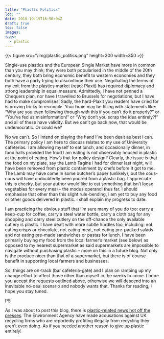```yaml
---
title: "Plastic Politics"
loc: ""
date: 2018-10-19T16:56:04Z
draft: true
toc: false
images:
tags:
  - plastic
---
```

{{< figure src="/img/plastic_politics.png" height=300 width=350 >}}

Single-use plastics and the European Single Market have more in common than you may think; they were both popularised in the middle of the 20th century, they both bring economic benefit to western economies and they both have a party trying to discontinue their use. Negotiating the terms of my exit from the plastics market (read: Plaxit) has required diplomacy and strong leadership in equal measure. Admittedly, I have not penned a Chequers plan, nor have I travelled to Brussels for negotiations, but I have had to make compromises. Sadly, the hard-Plaxit you readers have cried for is proving tricky to reconcile. Your brain may be filling with statements like: “Why are you even following through with this if you can’t do it properly?” or “You’ve fed us misinformation!” or “Why don’t you scrap the idea entirely?!” and all of these have validity. But we can’t go back now, that would be undemocratic. Or could we?

No we can’t. So I intend on playing the hand I’ve been dealt as best I can. The primary policy I am here to discuss relates to my use of University cafeterias. I am allowing myself to eat lunch, and occasionally dinner, in food halls provided the food I am eating is not observably housed in plastic at the point of eating. How’s that for policy design? Clearly, the issue is that the food on my plate, say the Lamb Tagine I had for dinner last night, will have been removed from plastic containment by chefs before it got to me. The Lamb may have come in some butcher’s paper (unlikely), but the cous-cous will have undoubtedly been poured from a plastic bag. I appreciate this is cheeky, but your author would like to eat something that isn’t loose vegetables for every meal – the modus operandi thus far. I should emphasise that other than this slight rule-bending, I am yet to buy any food or other goods delivered in plastic. I shall explain my progress to date.

I am practicing the obvious stuff that I’m sure many of you do too: carry a keep-cup for coffee, carry a steel water bottle, carry a cloth bag for any shopping and carry steel cutlery on the off-chance the only available cutlery is plastic. I have dealt with more subtle hurdles too, including: not eating crisps or chocolate, not eating meat, not eating pre-packed salads and not eating pre-made sandwiches or pastas for lunch. I have been primarily buying my food from the local farmer’s market (see below) as opposed to my nearest supermarket as said supermarkets are impossible to navigate without purchasing plastic – more on this in a future blog. Not only is the produce nicer than that of a supermarket, but there is of course benefit in supporting local farmers and businesses.

So, things are on-track (bar cafeteria-gate) and I plan on ramping up my change effort to affect those other than myself in the weeks to come. I hope you accept the requests outlined above, otherwise we will descend into an inevitable no-deal scenario and nobody wants that. Thanks for reading, I hope you stay tuned.

PS

As I was about to post this blog, there is [plastic-related news hot off the presses](https://www.bbc.co.uk/news/business-45911794). The Environment Agency have made accusations against UK recycling firms who are reportedly profiting illegally from recycling they aren’t even doing. As if you needed another reason to give up plastic entirely!
